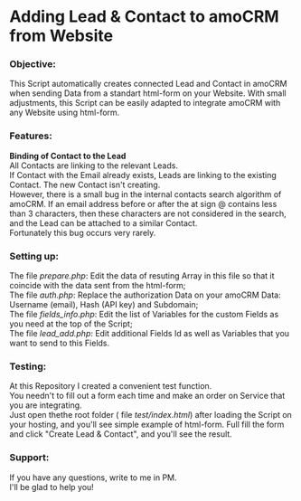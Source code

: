 <h1>Adding Lead & Contact to amoCRM from Website</h1>

<h3>Objective:</h3>

This Script automatically creates connected Lead and Contact in amoCRM when sending Data from a standart html-form on your Website.
With small adjustments, this Script can be easily adapted to integrate amoCRM with any Website using html-form.

<h3>Features:</h3>

<b>Binding of Contact to the Lead</b>
<br/>All Contacts are linking to the relevant Leads.
<br/>If Contact with the Email already exists, Leads are linking to the existing Contact. The new Contact isn't creating.
<br/>However, there is a small bug in the internal contacts search algorithm of amoCRM. If an email address before or after the at sign @ contains less than 3 characters, then these characters are not considered in the search, and the Lead can be attached to a similar Contact. <br/>Fortunately this bug occurs very rarely.

<h3>Setting up:</h3>

The file <i>prepare.php</i>: Edit the data of resuting Array in this file so that it coincide with the data sent from the html-form;
<br/>The file <i>auth.php</i>: Replace the authorization Data on your amoCRM Data: Username (email), Hash (API key) and Subdomain;
<br/>The file <i>fields_info.php</i>: Edit the list of Variables for the custom Fields as you need at the top of the Script;
<br/>The file <i>lead_add.php</i>: Edit additional Fields Id as well as Variables that you want to send to this Fields.

<h3>Testing:</h3>

At this Repository I created a convenient test function.
<br/>You needn't to fill out a form each time and make an order on Service that you are integrating.
<br/>Just open thethe root folder ( file <i>test/index.html</i>) after loading the Script on your hosting, and you'll see simple example of html-form. Full fill the form and click "Create Lead & Contact", and you'll see the result.

<h3>Support:</h3>

If you have any questions, write to me in PM.
<br>I'll be glad to help you!
